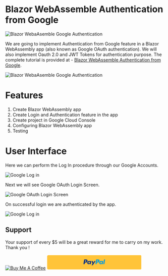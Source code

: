 # Blazor WebAssemble Authentication from Google

<img src="https://www.yogihosting.com/wp-content/uploads/2024/06/Blazor-webassemble-google-authentication.png" alt="Blazor WebaAsemble Google Authentication"  title="Blazor WebaAsemble Google Authentication">

We are going to implement Authentication from Google feature in a  Blazor WebAssembly app (also known as Google OAuth authentication). We will also implement Oauth 2.0 and JWT Tokens for authentication purpose. The complete tutorial is provided at - <a href="https://www.yogihosting.com/blazor-webassembly-google-authentication/">Blazor WebAssemble Authentication from Google</a>.

<img src="https://www.yogihosting.com/wp-content/uploads/2024/06/Blazor-webassemble-google-authentication.png" alt="Blazor WebaAsemble Google Authentication"  title="Blazor WebaAsemble Google Authentication">

# Features
1. Create Blazor WebAssembly app
2. Create Login and Authentication feature in the app
3. Create project in Google Cloud Console
4. Configuring  Blazor WebAssembly app
5. Testing

# User Interface
Here we can perform the Log In procedure through our Google Accounts.

<img src="https://www.yogihosting.com/wp-content/uploads/2024/06/blazor-google-login.png" alt="Google Log in"  title="Google Log in">

Next we will see Google OAuth Login Screen.

<img src="https://www.yogihosting.com/wp-content/uploads/2024/06/google-oauth-sign-in.png" alt="Google OAuth Login Screen"  title="Google OAuth Login Screen">

On successful login we are authenticated by the app.

<img src="https://www.yogihosting.com/wp-content/uploads/2024/06/blazor-webassembly-google-login.png" alt="Google Log in"  title="Google Log in">

## Support

Your support of every $5 will be a great reward for me to carry on my work. Thank you !

<a href="https://www.buymeacoffee.com/YogYogi" target="_blank"><img src="https://cdn.buymeacoffee.com/buttons/v2/default-yellow.png" alt="Buy Me A Coffee" width="200"  style="height: 60px !important;width: 200px !important;" ></a>
<a href="https://www.paypal.com/paypalme/yogihosting" target="_blank"><img src="https://raw.githubusercontent.com/yogyogi/yogyogi/main/paypal.png" alt="Paypal Me" width="300"></a>
